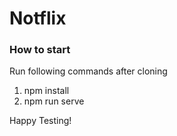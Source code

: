 # Notflix

### How to start

Run following commands after cloning

1. npm install
2. npm run serve

Happy Testing!
